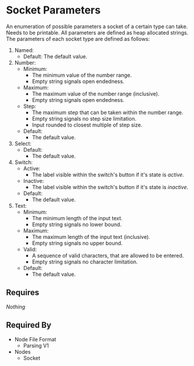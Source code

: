 # Socket Parameters

An enumeration of possible parameters a socket of a certain type can take. Needs to be printable. All parameters are defined as heap allocated strings. The parameters of each socket type are defined as follows:

1. Named:
    - Default: The default value.
2. Number:
    - Minimum:
        - The minimum value of the number range.
        - Empty string signals open endedness.
    - Maximum:
        - The maximum value of the number range (inclusive).
        - Empty string signals open endedness.
    - Step:
        - The maximum step that can be taken within the number range.
        - Empty string signals no step size limitation.
        - Input rounded to closest multiple of step size.
    - Default:
        - The default value.
3. Select:
    - Default:
        - The default value.
4. Switch:
    - Active:
        - The label visible within the switch's button if it's state is *active*.
    - Inactive:
        - The label visible within the switch's button if it's state is *inactive*.
    - Default:
        - The default value.
5. Text:
    - Minimum:
        - The minimum length of the input text.
        - Empty string signals no lower bound.
    - Maximum:
        - The maximum length of the input text (inclusive).
        - Empty string signals no upper bound.
    - Valid:
        - A sequence of valid characters, that are allowed to be entered.
        - Empty string signals no character limitation.
    - Default:
        - The default value.

## Requires

*Nothing*

## Required By

- Node File Format
    - Parsing V1
- Nodes
    - Socket
